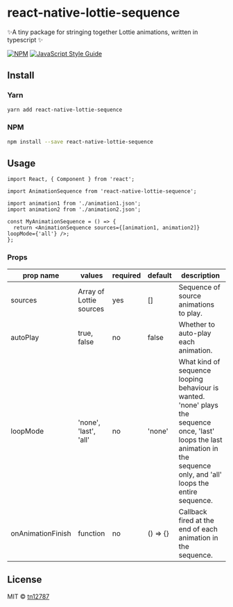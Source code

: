 # react-native-lottie-sequence

✨A tiny package for stringing together Lottie animations, written in typescript ✨

[![NPM](https://img.shields.io/npm/v/react-native-lottie-sequence.svg)](https://www.npmjs.com/package/react-native-lottie-sequence) [![JavaScript Style Guide](https://img.shields.io/badge/code_style-standard-brightgreen.svg)](https://standardjs.com)

## Install

### Yarn

```bash
yarn add react-native-lottie-sequence
```

### NPM

```bash
npm install --save react-native-lottie-sequence
```

## Usage

```tsx
import React, { Component } from 'react';

import AnimationSequence from 'react-native-lottie-sequence';

import animation1 from './animation1.json';
import animation2 from './animation2.json';

const MyAnimationSequence = () => {
  return <AnimationSequence sources={[animation1, animation2]} loopMode={'all'} />;
};
```

### Props

| prop name         | values                  | required | default  | description                                                                                                                                                                   |
| ----------------- | ----------------------- | -------- | -------- | ----------------------------------------------------------------------------------------------------------------------------------------------------------------------------- |
| sources           | Array of Lottie sources | yes      | []       | Sequence of source animations to play.                                                                                                                                        |
| autoPlay          | true, false             | no       | false    | Whether to auto-play each animation.                                                                                                                                          |
| loopMode          | 'none', 'last', 'all'   | no       | 'none'   | What kind of sequence looping behaviour is wanted. 'none' plays the sequence once, 'last' loops the last animation in the sequence only, and 'all' loops the entire sequence. |
| onAnimationFinish | function                | no       | () => {} | Callback fired at the end of each animation in the sequence.                                                                                                                  |

## License

MIT © [tn12787](https://github.com/tn12787)
